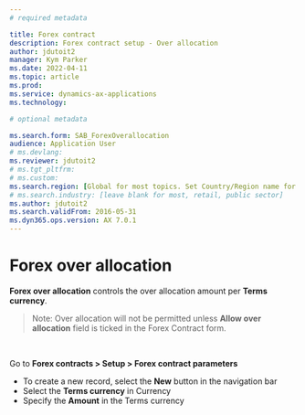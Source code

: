 ```yaml
---
# required metadata

title: Forex contract
description: Forex contract setup - Over allocation
author: jdutoit2
manager: Kym Parker
ms.date: 2022-04-11
ms.topic: article
ms.prod: 
ms.service: dynamics-ax-applications
ms.technology: 

# optional metadata

ms.search.form: SAB_ForexOverallocation
audience: Application User
# ms.devlang: 
ms.reviewer: jdutoit2
# ms.tgt_pltfrm: 
# ms.custom: 
ms.search.region: [Global for most topics. Set Country/Region name for localizations]
# ms.search.industry: [leave blank for most, retail, public sector]
ms.author: jdutoit2
ms.search.validFrom: 2016-05-31
ms.dyn365.ops.version: AX 7.0.1
---
```


# Forex over allocation

**Forex over allocation** controls the over allocation amount per **Terms currency**. <br>
> Note: Over allocation will not be permitted unless **Allow over allocation** field is ticked in the Forex Contract form.

<br>

Go to **Forex contracts > Setup > Forex contract parameters**

-	To create a new record, select the **New** button in the navigation bar
-	Select the **Terms currency** in Currency
-	Specify the **Amount** in the Terms currency
